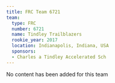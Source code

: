 ```yaml
---
title: FRC Team 6721
team:
  type: FRC
  number: 6721
  name: Tindley Trailblazers
  rookie_year: 2017
  location: Indianapolis, Indiana, USA
  sponsors:
  - Charles a Tindley Accelerated Sch
---
```


No content has been added for this team